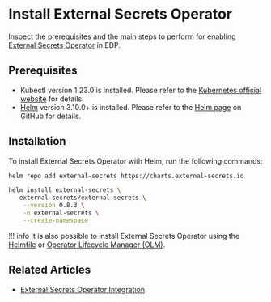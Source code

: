 # Install External Secrets Operator

Inspect the prerequisites and the main steps to perform for enabling [External Secrets Operator](https://external-secrets.io/) in EDP.

## Prerequisites

* Kubectl version 1.23.0 is installed. Please refer to the [Kubernetes official website](https://v1-23.docs.kubernetes.io/releases/download/) for details.
* [Helm](https://helm.sh) version 3.10.0+ is installed. Please refer to the [Helm page](https://github.com/helm/helm/releases/tag/v3.10.2) on GitHub for details.

## Installation

To install External Secrets Operator with Helm, run the following commands:

```bash
helm repo add external-secrets https://charts.external-secrets.io

helm install external-secrets \
   external-secrets/external-secrets \
    --version 0.8.3 \
    -n external-secrets \
    --create-namespace
```

!!! info
    It is also possible to install External Secrets Operator using the [Helmfile](./install-via-helmfile.md#deploy-external-secrets-operator) or [Operator Lifecycle Manager (OLM)](https://operatorhub.io/operator/external-secrets-operator).

## Related Articles
* [External Secrets Operator Integration](external-secrets-operator-integration.md)